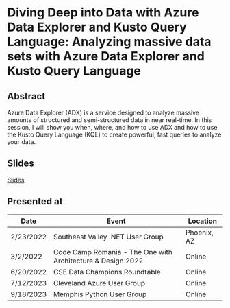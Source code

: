# Diving Deep into Data with Azure Data Explorer and Kusto Query Language: Analyzing massive data sets with Azure Data Explorer and Kusto Query Language

## Abstract

Azure Data Explorer (ADX) is a service designed to analyze massive amounts of structured and semi-structured data in near real-time. 
In this session, I will show you when, where, and how to use ADX and how to use the Kusto Query Language (KQL) to create powerful, fast queries to analyze your data.

## Slides

[Slides](https://1drv.ms/p/s!AsEkrMBA7Ehw1a91er312Uvh4Ewzsw?e=OSxA5E)

## Presented at

| Date      | Event                                                      | Location    |
| --------- | ---------------------------------------------------------- | ----------- |
| 2/23/2022 | Southeast Valley .NET User Group                           | Phoenix, AZ |
| 3/2/2022  | Code Camp Romania - The One with Architecture & Design 2022 | Online      |
| 6/20/2022 | CSE Data Champions Roundtable                              | Online      |
| 7/12/2023 | Cleveland Azure User Group                                 | Online      |
| 9/18/2023 | Memphis Python User Group                                  | Online      |

